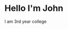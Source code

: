 <!DOCTYPE html>
<html lang="en">
<head>
    <meta charset="UTF-8">
    <meta http-equiv="X-UA-Compatible" content="IE=edge">
    <meta name="viewport" content="width=device-width, initial-scale=1.0">
    <title>John's Portfolio</title>
</head>

<body>
    <div class="container">
        <h1>Hello I'm John</h1>
        <p>I am 3rd year college</p>
    </div>
    
</body>
</html>
